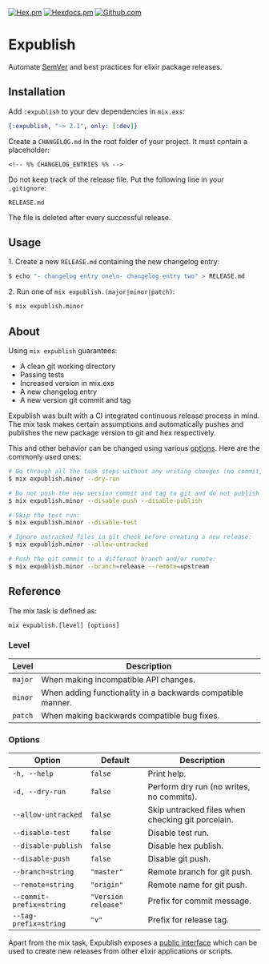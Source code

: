[![Hex.pm](https://img.shields.io/hexpm/v/expublish)](https://hex.pm/packages/expublish)
[![Hexdocs.pm](https://img.shields.io/badge/docs-hexdocs.pm-purple)](https://hexdocs.pm/expublish)
[![Github.com](https://github.com/ucwaldo/expublish/actions/workflows/elixir.yml/badge.svg)](https://github.com/ucwaldo/expublish/actions)

# Expublish

Automate [SemVer](https://semver.org) and best practices for elixir package releases.

<span id="#installation"></span>

## Installation

Add `:expublish` to your dev dependencies in `mix.exs`:

```elixir
{:expublish, "~> 2.1", only: [:dev]}
```

Create a `CHANGELOG.md` in the root folder of your project. It must contain a placeholder:

```text
<!-- %% CHANGELOG_ENTRIES %% -->
```

Do not keep track of the release file. Put the following line in your `.gitignore`:

```text
RELEASE.md
```

The file is deleted after every successful release.

<span id="#usage"></span>

## Usage

1\. Create a new `RELEASE.md` containing the new changelog entry:

```bash
$ echo "- changelog entry one\n- changelog entry two" > RELEASE.md
```

2\. Run one of `mix expublish.(major|minor|patch)`:

```bash
$ mix expublish.minor
```

## About

Using `mix expublish` guarantees:

- A clean git working directory
- Passing tests
- Increased version in mix.exs
- A new changelog entry
- A new version git commit and tag

Expublish was built with a CI integrated continuous release process in mind.
The mix task makes certain assumptions and automatically pushes and publishes the new package version to git and hex respectively.

This and other behavior can be changed using various [options](#options). Here are the commonly used ones:

```bash
# Go through all the task steps without any writing changes (no commit, no tag, no push, no publish):
$ mix expublish.minor --dry-run

# Do not push the new version commit and tag to git and do not publish the new package on hex:
$ mix expublish.minor --disable-push --disable-publish

# Skip the test run:
$ mix expublish.minor --disable-test

# Ignore untracked files in git check before creating a new release:
$ mix expublish.minor --allow-untracked

# Push the git commit to a different branch and/or remote:
$ mix expublish.minor --branch=release --remote=upstream
```

## Reference

The mix task is defined as:

```
mix expublish.[level] [options]
```

### Level

| Level   | Description                                                 |
| ------- | ----------------------------------------------------------- |
| `major` | When making incompatible API changes.                       |
| `minor` | When adding functionality in a backwards compatible manner. |
| `patch` | When making backwards compatible bug fixes.                 |

### Options

| Option                   | Default             | Description                                       |
| ------------------------ | ------------------- | ------------------------------------------------- |
| `-h, --help`             | `false`             | Print help.                                       |
| `-d, --dry-run`          | `false`             | Perform dry run (no writes, no commits).          |
| `--allow-untracked`      | `false`             | Skip untracked files when checking git porcelain. |
| `--disable-test`         | `false`             | Disable test run.                                 |
| `--disable-publish`      | `false`             | Disable hex publish.                              |
| `--disable-push`         | `false`             | Disable git push.                                 |
| `--branch=string`        | `"master"`          | Remote branch for git push.                       |
| `--remote=string`        | `"origin"`          | Remote name for git push.                         |
| `--commit-prefix=string` | `"Version release"` | Prefix for commit message.                        |
| `--tag-prefix=string`    | `"v"`               | Prefix for release tag.                           |

Apart from the mix task, Expublish exposes a [public interface](./Expublish.html) which can be used to create new releases from other elixir applications or scripts.
